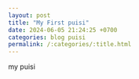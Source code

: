 ```yaml
---
layout: post
title: "My First puisi"
date: 2024-06-05 21:24:25 +0700
categories: blog puisi
permalink: /:categories/:title.html
---
```


my puisi
